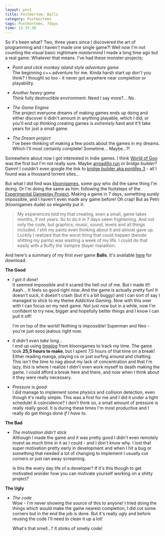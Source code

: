 ```yaml
---
layout: post
title: Postmortem: Balls
category: Postmortems
tags: Postmortems, 7days
time: 12:33:38
---
```


So it's been what? Two, three years since I discovered the art of programming and I haven't made one single game?! Well now I'm not counting the visual basic nightmare *mastermind* I made a long time ago but a real game. Whatever that means. I've had these monster-projects;

+   *Point and click monkey island style adventure game*  
    The beginning c++ adventure for me. Kinda harsh start up don't you think? I thought so too - it never got anywhere near completion or playability.

+   *Another heavy game*   
    Think fully destructible environment. Need I say more?... No.

+   *The Game Engine*   
    The project everyone dreams of making games ends up doing and either discover it didn't amount in anything playable, which I did, or you'll end up thinking creating games is *extremely* hard and it'll take years for just a small game.

+   *The Dream project*  
    I've been thinking of making a few posts about the games in my dreams. Which I'll most certainly complete! Sometime... Maybe...?!

Somewhere about now I got interested in Indie games. I think [World of Goo](http://2dboy.com/) was the first but I'm not really sure. Maybe [armadillo run](http://www.armadillorun.com/) or *bridge builder*? Damn! I couldn't even google the link to [bridge builder aka pontifex 3](http://www.google.com/#hl=en&q=pontifex+3&aq=f&oq=&aqi=g2&fp=flbC24gbdiA) - all I found was a thousand torrent sites...

But what I did find was [kloonigames](http://www.kloonigames.com/blog/), some guy who did the same thing I'm doing. Or I'm doing the same as him: following the footsteps of the [Experimental Gameplay Project](http://experimentalgameplay.com/). Making a game in 7 days, something surely impossible, and I haven't even made any game before! Oh crap! But as Petri (kloonigames dude) so elegantly put it:

> My experiences told my that creating, even a small, game takes months, if not years. So to do it in 7 days seem frightening. And not only the code, but graphics, music, sound, levels and all things included. I shit my pants even thinking about it and almost gave up. Luckily I realized that the worst thing that could happen (beside shitting my pants) was wasting a week of my life. I could do that easily with a Buffy the Vampire Slayer marathon.

And here's a summary of my first *ever* game **Balls**. It's available [here](/games/balls/) for download.

**The Good**

+   *I got it done!*  
    It seemed impossible and it scared the hell out of me. But I made it!! Aaah... It feels so good right now. And the game is actually pretty fun! It doesn't suck, it doesn't crash (but it's a bit buggy) and I can sort of say I managed to stick to my theme *Addictive Gaming*. Now with this over with I can focus on my next game. Not just now but in a while, now I'm confident to try new, bigger and hopefully better things and I know I can pull it off!

    I'm on top of the world! Nothing is impossible! Superman and Neo - you're just sooo jealous right now.

+   *It didn't even take long...*  
    I end up using [timelog](http://www.kloonigames.com/blog/general/timelog) from kloonigames to track my time. The game took **25,5 hours to make**, but I spent 7,5 hours of that time on a break! Either reading manga, playing cs or just surfing around and chatting. This isn't the time to nag about my lack of concentration and that I'm lazy, this is where I realize I didn't even work myself to death making the game. I could afford a break here and there, and now when I think about it they were really necessary.

+   *Pressure is good*  
    I did manage to implement some physics and collision detection, even though it's really simple. This was a first for me and I did it under a tight schedule! A coincidence? I don't think so, a small amount of pressure is really really good. It is during these times I'm most productive and I really do get things done *if I have to*.

**The Bad**

+   *The motivation didn't stick*  
    Although I made the game and it was pretty good I didn't even remotely invest as much time in it as I could - and I don't know why. I lost that super motivation pretty early in development and when I hit a bug or something that needed a lot of changing to implement I usually cut corners or just ran away screaming.

    Is this the every day life of a developer? If it's this though to get motivated wonder how you can motivate yourself working on a shitty project?

**The Ugly**

+   *The code*  
    Wow - I'm never showing the source of this to anyone! I tried doing the things which would make the game nearest completion, I did cut some corners but in the end the job is done. But it's really ugly and before reusing the code I'll need to clean it up a lot!

    What's that smell...? It stinks of smelly code!

